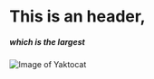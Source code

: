 # This is an header, <h5> which is the largest

![Image of Yaktocat](https://octodex.github.com/images/yaktocat.png)
